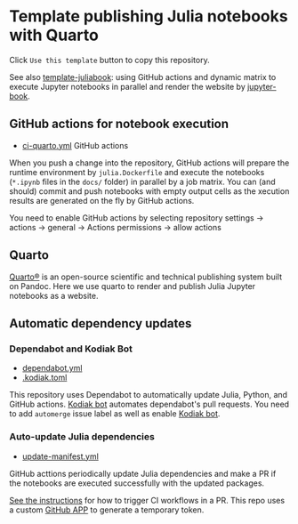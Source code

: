 # Template publishing Julia notebooks with Quarto

Click `Use this template` button to copy this repository.

See also [template-juliabook](https://github.com/sosiristseng/template-juliabook): using GitHub actions and dynamic matrix to execute Jupyter notebooks in parallel and render the website by [jupyter-book][].

[quarto]: https://quarto.org/
[jupyter-book]: https://jupyterbook.org/

## GitHub actions for notebook execution

- [ci-quarto.yml](.github/workflows/ci.yml) GitHub actions

When you push a change into the repository, GitHub actions will prepare the runtime environment by `julia.Dockerfile` and execute the notebooks (`*.ipynb` files in the `docs/` folder) in parallel by a job matrix. You can (and should) commit and push notebooks with empty output cells as the xecution results are generated on the fly by GitHub actions.

You need to enable GitHub actions by selecting repository settings -> actions -> general -> Actions permissions -> allow actions

## Quarto

[Quarto®](https://quarto.org/) is an open-source scientific and technical publishing system built on Pandoc. Here we use quarto to render and publish Julia Jupyter notebooks as a website.

## Automatic dependency updates

### Dependabot and Kodiak Bot

- [dependabot.yml](.github/dependabot.yml)
- [.kodiak.toml](.github/.kodiak.toml)

This repository uses Dependabot to automatically update Julia, Python, and GitHub actions. [Kodiak bot](https://kodiakhq.com/) automates dependabot's pull requests. You need to add `automerge` issue label as well as enable [Kodiak bot](https://kodiakhq.com/).

### Auto-update Julia dependencies

- [update-manifest.yml](.github/workflows/update-manifest.yml)

GitHub acttions periodically update Julia dependencies and make a PR if the notebooks are executed successfully with the updated packages.

[See the instructions](https://github.com/peter-evans/create-pull-request/blob/main/docs/concepts-guidelines.md#triggering-further-workflow-runs) for how to trigger CI workflows in a PR. This repo uses a custom [GitHub APP](https://github.com/peter-evans/create-pull-request/blob/main/docs/concepts-guidelines.md#authenticating-with-github-app-generated-tokens) to generate a temporary token.
